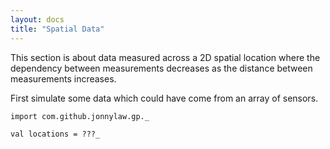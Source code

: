 ```yaml
---
layout: docs
title: "Spatial Data"
---
```


This section is about data measured across a 2D spatial location where the
dependency between measurements decreases as the distance between measurements
increases.

First simulate some data which could have come from an array of sensors.

```tut:silent
import com.github.jonnylaw.gp._

val locations = ???_
```

